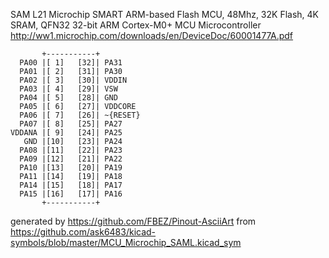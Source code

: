 SAM L21 Microchip SMART ARM-based Flash MCU, 48Mhz, 32K Flash, 4K SRAM, QFN32
32-bit ARM Cortex-M0+ MCU Microcontroller
http://ww1.microchip.com/downloads/en/DeviceDoc/60001477A.pdf


	       +-----------+
	  PA00 |[ 1]   [32]| PA31
	  PA01 |[ 2]   [31]| PA30
	  PA02 |[ 3]   [30]| VDDIN
	  PA03 |[ 4]   [29]| VSW
	  PA04 |[ 5]   [28]| GND
	  PA05 |[ 6]   [27]| VDDCORE
	  PA06 |[ 7]   [26]| ~{RESET}
	  PA07 |[ 8]   [25]| PA27
	VDDANA |[ 9]   [24]| PA25
	   GND |[10]   [23]| PA24
	  PA08 |[11]   [22]| PA23
	  PA09 |[12]   [21]| PA22
	  PA10 |[13]   [20]| PA19
	  PA11 |[14]   [19]| PA18
	  PA14 |[15]   [18]| PA17
	  PA15 |[16]   [17]| PA16
	       +-----------+


generated by https://github.com/FBEZ/Pinout-AsciiArt from https://github.com/ask6483/kicad-symbols/blob/master/MCU_Microchip_SAML.kicad_sym